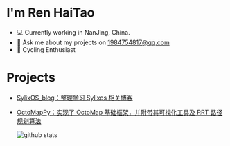 # I'm Ren HaiTao

- 💻 Currently working in NanJing, China.
- 💬 Ask me about my projects on [1984754817@qq.com](mailto:1984754817@qq.com)
- 🚴 Cycling Enthusiast

# Projects

- [SylixOS_blog：整理学习 Sylixos 相关博客](https://github.com/renhaitao123/SylixOS_blog)

- [OctoMapPy：实现了 OctoMap 基础框架，并附带其可视化工具及 RRT 路径规划算法](https://github.com/SEU-NetSI/OctoMapPy)

  ![github stats](https://github-readme-stats.vercel.app/api?username=renhaitao123&show_icons=true)
